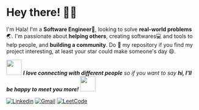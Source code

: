 <!-- Greeting -->
# Hey there! :wave::smiley:

<!--Introduction -->
I'm Hala! I'm a **Software Engineer**:iphone:, looking to solve **real-world problems**:earth_asia:. I'm passionate about **helping others**, creating softwares:computer: and tools to help people, and **building a community**. Do :star2: my repository if you find my project interesting, at least your star could make someone's day :smile:.
<br>

 <img src="https://media.giphy.com/media/umYMU8G2ixG5mJBDo5/giphy.gif" width="40">  <em><b>I love connecting with different people</b> so if you want to say <b>hi, I'll be happy to meet you more!</b></em>  <img src="https://media.giphy.com/media/umYMU8G2ixG5mJBDo5/giphy.gif" width="40"> 
 
 <!-- Your badges -->
[![Linkedin](https://img.shields.io/badge/-HalaSalhab-blue?style=flat&logo=Linkedin&logoColor=white)](https://www.linkedin.com/in/hala-salhab-060b50202/)
[![Gmail](https://img.shields.io/badge/-HalaSalhab-c14438?style=flat&logo=Gmail&logoColor=white)](https://mail.google.com/mail/?view=cm&fs=1&to=halasalhab0@gmail.com)
[![LeetCode](https://img.shields.io/badge/-HalaSalhab-black?style=flat&logo=Leetcode&logoColor=white)](https://leetcode.com/halasalhab0/)
<!-- [![Facebook](https://img.shields.io/badge/-HalaSalhab?style=flat&logo=Facebook&logoColor=blue)](https://www.facebook.com/20011hs) -->
